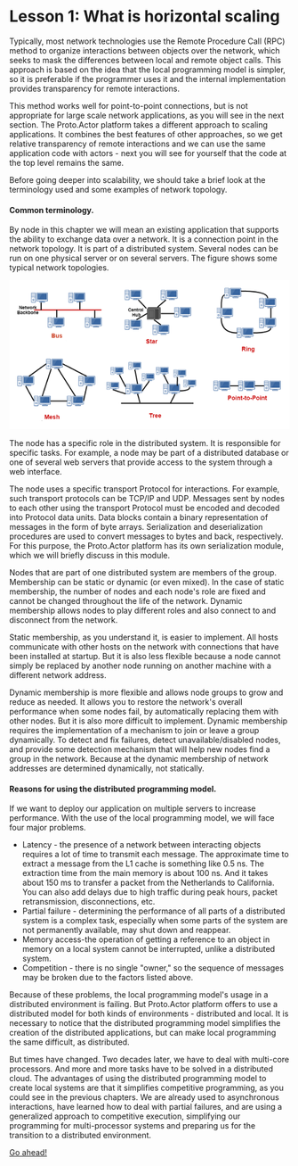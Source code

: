 # Lesson 1: What is horizontal scaling

Typically, most network technologies use the Remote Procedure Call (RPC) method to organize interactions between objects over the network, which seeks to mask the differences between local and remote object calls. This approach is based on the idea that the local programming model is simpler, so it is preferable if the programmer uses it and the internal implementation provides transparency for remote interactions. 

This method works well for point-to-point connections, but is not appropriate for large scale network applications, as you will see in the next section. The Proto.Actor platform takes a different approach to scaling applications. It combines the best features of other approaches, so we get relative transparency of remote interactions and we can use the same application code with actors - next you will see for yourself that the code at the top level remains the same.

Before going deeper into scalability, we should take a brief look at the terminology used and some examples of network topology.

#### Common terminology.

By node in this chapter we will mean an existing application that supports the ability to exchange data over a network. It is a connection point in the network topology. It is part of a distributed system. Several nodes can be run on one physical server or on several servers. The figure shows some typical network topologies.

![](images/7_1_1.png)

The node has a specific role in the distributed system. It is responsible for specific tasks. For example, a node may be part of a distributed database or one of several web servers that provide access to the system through a web interface.

The node uses a specific transport Protocol for interactions. For example, such transport protocols can be TCP/IP and UDP. Messages sent by nodes to each other using the transport Protocol must be encoded and decoded into Protocol data units. Data blocks contain a binary representation of messages in the form of byte arrays. Serialization and deserialization procedures are used to convert messages to bytes and back, respectively. For this purpose, the Proto.Actor platform has its own serialization module, which we will briefly discuss in this module.

Nodes that are part of one distributed system are members of the group. Membership can be static or dynamic (or even mixed). In the case of static membership, the number of nodes and each node's role are fixed and cannot be changed throughout the life of the network. Dynamic membership allows nodes to play different roles and also connect to and disconnect from the network.

Static membership, as you understand it, is easier to implement. All hosts communicate with other hosts on the network with connections that have been installed at startup. But it is also less flexible because a node cannot simply be replaced by another node running on another machine with a different network address.

Dynamic membership is more flexible and allows node groups to grow and reduce as needed. It allows you to restore the network's overall performance when some nodes fail, by automatically replacing them with other nodes. But it is also more difficult to implement. Dynamic membership requires the implementation of a mechanism to join or leave a group dynamically. To detect and fix failures, detect unavailable/disabled nodes, and provide some detection mechanism that will help new nodes find a group in the network. Because at the dynamic membership of network addresses are determined dynamically, not statically.

#### Reasons for using the distributed programming model.

If we want to deploy our application on multiple servers to increase performance. With the use of the local programming model, we will face four major problems.

- Latency - the presence of a network between interacting objects requires a lot of time to transmit each message. The approximate time to extract a message from the L1 cache is something like 0.5 ns. The extraction time from the main memory is about 100 ns. And it takes about 150 ms to transfer a packet from the Netherlands to California. You can also add delays due to high traffic during peak hours, packet retransmission, disconnections, etc.
- Partial failure - determining the performance of all parts of a distributed system is a complex task, especially when some parts of the system are not permanently available, may shut down and reappear.
- Memory access-the operation of getting a reference to an object in memory on a local system cannot be interrupted, unlike a distributed system.
- Competition - there is no single "owner," so the sequence of messages may be broken due to the factors listed above.

Because of these problems, the local programming model's usage in a distributed environment is failing. But Proto.Actor platform offers to use a distributed model for both kinds of environments - distributed and local. It is necessary to notice that the distributed programming model simplifies the creation of the distributed applications, but can make local programming the same difficult, as distributed.

But times have changed. Two decades later, we have to deal with multi-core processors. And more and more tasks have to be solved in a distributed cloud. The advantages of using the distributed programming model to create local systems are that it simplifies competitive programming, as you could see in the previous chapters. We are already used to asynchronous interactions, have learned how to deal with partial failures, and are using a generalized approach to competitive execution, simplifying our programming for multi-processor systems and preparing us for the transition to a distributed environment.

[Go ahead!](../lesson-2)